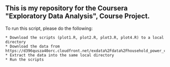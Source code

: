 ## This is my repository for the Coursera  "Exploratory Data Analysis", Course Project.

To run this script, please do the following:

    * Download the scripts (plot1.R, plot2.R, plot3.R, plot4.R) to a local directory
    * Download the data from https://d396qusza40orc.cloudfront.net/exdata%2Fdata%2Fhousehold_power_consumption.zip
    * Extract the data into the same local directory
    * Run the scripts

